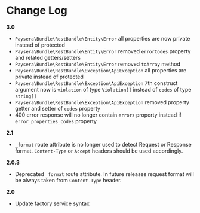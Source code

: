 # Change Log

**3.0**
- `Paysera\Bundle\RestBundle\Entity\Error` all properties are now private instead of protected
- `Paysera\Bundle\RestBundle\Entity\Error` removed `errorCodes` property and related getters/setters
- `Paysera\Bundle\RestBundle\Entity\Error` removed `toArray` method
- `Paysera\Bundle\RestBundle\Exception\ApiException` all properties are private instead of protected
- `Paysera\Bundle\RestBundle\Exception\ApiException` 7th construct argument now is `violation` of type `Violation[]` instead of `codes` of type `string[]`
- `Paysera\Bundle\RestBundle\Exception\ApiException` removed property getter and setter of `codes` property
- 400 error response will no longer contain `errors` property instead if `error_properties_codes` property

**2.1**
- `_format` route attribute is no longer used to detect Request or Response format. 
`Content-Type` or `Accept` headers should be used accordingly. 

**2.0.3**
- Deprecated `_format` route attribute. In future releases request format will be always taken from `Content-Type` header.

**2.0**

- Update factory service syntax
